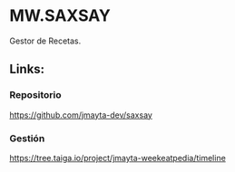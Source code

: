 # MW.SAXSAY

Gestor de Recetas.

## Links:
### Repositorio
https://github.com/jmayta-dev/saxsay

### Gestión
https://tree.taiga.io/project/jmayta-weekeatpedia/timeline